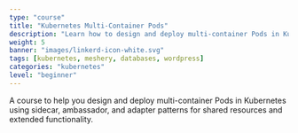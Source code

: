 ```yaml
---
type: "course"
title: "Kubernetes Multi-Container Pods"
description: "Learn how to design and deploy multi-container Pods in Kubernetes using patterns like sidecars, ambassadors, and adapters to extend application functionality and share resources effectively."
weight: 5
banner: "images/linkerd-icon-white.svg"
tags: [kubernetes, meshery, databases, wordpress]
categories: "kubernetes"
level: "beginner"
---
```


A course to help you design and deploy multi-container Pods in Kubernetes using sidecar, ambassador, and adapter patterns for shared resources and extended functionality.

